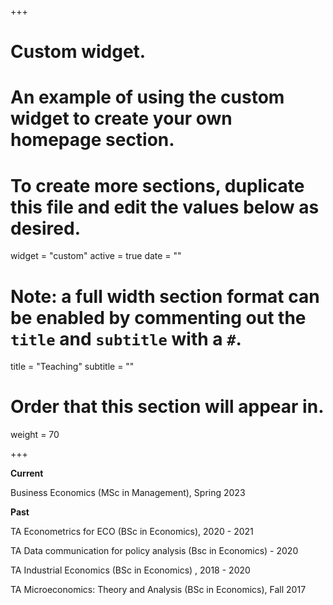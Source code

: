 +++
# Custom widget.
# An example of using the custom widget to create your own homepage section.
# To create more sections, duplicate this file and edit the values below as desired.
widget = "custom"
active = true
date = ""

# Note: a full width section format can be enabled by commenting out the `title` and `subtitle` with a `#`.
title = "Teaching"
subtitle = ""

# Order that this section will appear in.
weight = 70

+++

**Current**

Business Economics (MSc in Management), Spring 2023

**Past**

TA Econometrics for ECO (BSc in Economics), 2020 - 2021

TA Data communication for policy analysis (Bsc in Economics) - 2020

TA Industrial Economics (BSc in Economics) , 2018 - 2020

TA Microeconomics: Theory and Analysis (BSc in Economics), Fall 2017


